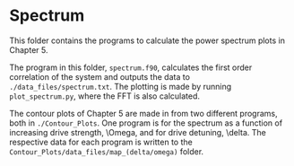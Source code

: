 # Spectrum

This folder contains the programs to calculate the power spectrum plots in Chapter 5.

The program in this folder, `spectrum.f90`, calculates the first order correlation of the system and outputs the data to `./data_files/spectrum.txt`. The plotting is made by running `plot_spectrum.py`, where the FFT is also calculated.

The contour plots of Chapter 5 are made in from two different programs, both in `./Contour_Plots`. One program is for the spectrum as a function of increasing drive strength, \Omega, and for drive detuning, \delta. The respective data for each program is written to the `Contour_Plots/data_files/map_(delta/omega)` folder.
